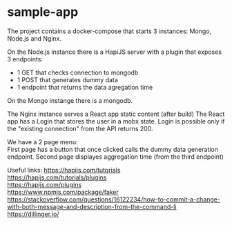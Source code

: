 # sample-app

The project contains a docker-compose that starts 3 instances: Mongo, Node.js and Nginx.

On the Node.js instance there is a HapiJS server with a plugin that exposes 3 endpoints:
- 1 GET that checks connection to mongodb
- 1 POST that generates dummy data
- 1 endpoint that returns the data agregation time

On the Mongo instange there is a mongodb.

The Nginx instance serves a React app static content (after build)
The React app has a Login that stores the user in a mobx state. Login is possible only if the "existing connection" from the API returns 200.

We have a 2 page menu:  
First page has a button that once clicked calls the dummy data generation endpoint. Second page displayes aggregation time (from the third endpoint)  

Useful links:
https://hapijs.com/tutorials  
https://hapijs.com/tutorials/plugins  
https://hapijs.com/plugins  
https://www.npmjs.com/package/faker  
https://stackoverflow.com/questions/16122234/how-to-commit-a-change-with-both-message-and-description-from-the-command-li  
https://dillinger.io/  
